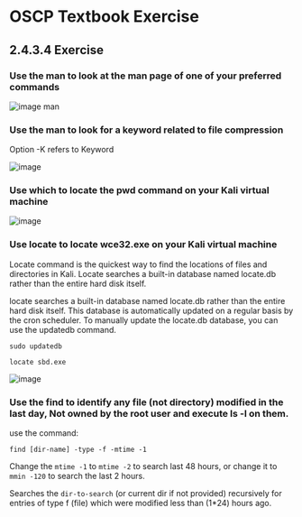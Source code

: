 # OSCP Textbook Exercise 

## 2.4.3.4 Exercise 

### Use the man to look at the man page of one of your preferred commands 

![image](https://user-images.githubusercontent.com/79100627/174873008-f4c53fa6-d8b1-47c6-a09f-84a358af3ad6.png)
man 

### Use the man to look for a keyword related to file compression 

Option -K refers to Keyword

![image](https://user-images.githubusercontent.com/79100627/174873416-a64575f9-828f-4268-b258-809014d9528d.png)

### Use which to locate the pwd command on your Kali virtual machine 

![image](https://user-images.githubusercontent.com/79100627/174873885-ee4612ff-a104-41d9-9d85-8a8a68d13e65.png)

### Use locate to locate wce32.exe on your Kali virtual machine

Locate command is the quickest way to find the locations of files and directories in Kali. Locate searches a built-in database named locate.db rather than the entire hard disk itself. 

locate searches a built-in database named locate.db rather than the entire hard disk itself. This database is automatically updated on a regular basis by the cron scheduler. To manually update the locate.db database, you can use the updatedb command.

```
sudo updatedb

locate sbd.exe
```

![image](https://user-images.githubusercontent.com/79100627/174874442-832d9954-4aac-47b4-88aa-cf9c4d9bb0fb.png)


### Use the find to identify any file (not directory) modified in the last day, Not owned by the root user and execute ls -l on them.

use the command:

```
find [dir-name] -type -f -mtime -1 
```

Change the ```mtime -1``` to ```mtime -2``` to search last 48 hours, or change it to ```mmin -120``` to search the last 2 hours.

Searches the ```dir-to-search``` (or current dir if not provided) recursively for entries of type f (file) which were modified less than (1*24) hours ago.




